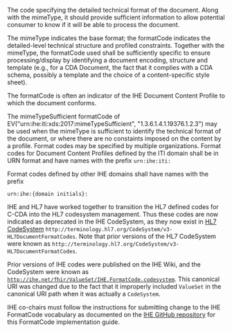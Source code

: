 
The code specifying the detailed technical format of the document. Along with the mimeType, it should provide sufficient information to allow potential consumer to know if it will be able to process the document. 

The mimeType indicates the base format; the formatCode indicates the detailed-level technical structure and profiled constraints. Together with the mimeType, the formatCode used shall be sufficiently specific to ensure processing/display by identifying a document encoding, structure and template (e.g., for a CDA Document, the fact that it complies with a CDA schema, possibly a template and the choice of a content-specific style sheet).

The formatCode is often an indicator of the IHE Document Content Profile to which the document conforms.

The mimeTypeSufficient formatCode of EV("urn:ihe:iti:xds:2017:mimeTypeSufficient", "1.3.6.1.4.1.19376.1.2.3") may be used when the mimeType is sufficient to identify the technical format of the document, or where there are no constaints imposed on the content by a profile.
Format codes may be specified by multiple organizations. Format codes for Document Content Profiles defined by the ITI domain shall be in URN format and have names with the prefix
`urn:ihe:iti:`

Format codes defined by other IHE domains shall have names with the prefix

`urn:ihe:{domain initials}:`

IHE and HL7 have worked together to transition the HL7 defined codes for C-CDA into the HL7 codesystem management. Thus these codes are now indicated as deprecated in the IHE CodeSystem, as they now exist in 
[HL7 CodeSystem](https://terminology.hl7.org/CodeSystem-v3-HL7DocumentFormatCodes.html) 
`http://terminology.hl7.org/CodeSystem/v3-HL7DocumentFormatCodes`. 
Note that prior versions of the HL7 CodeSystem were known as `http://terminology.hl7.org/CodeSystem/v3-HL7DocumentFormatCodes`. 

Prior versions of IHE codes were published on the IHE Wiki, and the CodeSystem were known as <code>http://ihe.net/fhir/ValueSet/IHE.FormatCode.codesystem</code>. This canonical URI was changed due to the fact that it improperly included `ValueSet` in the canonical URI path when it was actually a `CodeSystem`.

IHE co-chairs must follow the instructions for submitting change to the IHE FormatCode vocabulary as documented on the [IHE GitHub repository](https://github.com/IHE/FormatCode) for this FormatCode implementation guide.

